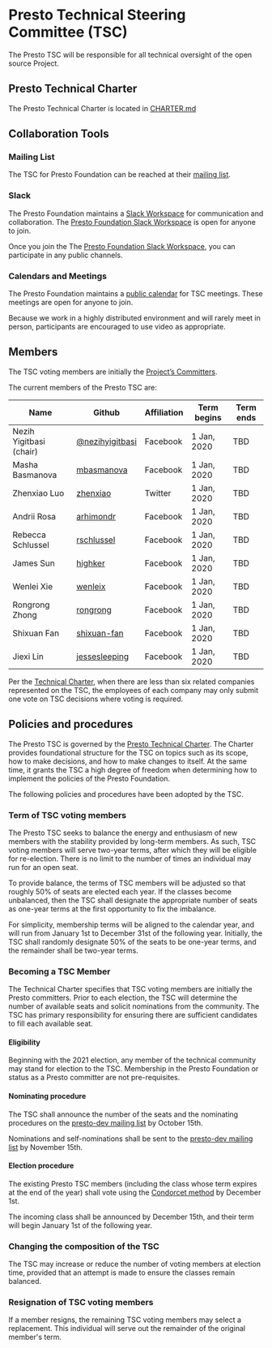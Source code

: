 # Presto Technical Steering Committee (TSC)

The Presto TSC will be responsible for all technical oversight of the open source Project. 

## Presto Technical Charter

The Presto Technical Charter is located in [CHARTER.md](CHARTER.md)

## Collaboration Tools

### Mailing List

The TSC for Presto Foundation can be reached at their [mailing list](https://lists.prestodb.io/g/presto-tsc).

### Slack

The Presto Foundation maintains a [Slack Workspace](https://join.slack.com/t/prestodb/shared_invite/enQtNTQ3NjU2MTYyNDA2LTYyOTg3MzUyMWE1YTI3Njc5YjgxZjNiYTgxODAzYjI5YWMwYWE0MTZjYWFhNGMwNjczYjI3N2JhM2ExMGJlMWM) for communication and collaboration. The [Presto Foundation Slack Workspace](https://join.slack.com/t/prestodb/shared_invite/enQtNTQ3NjU2MTYyNDA2LTYyOTg3MzUyMWE1YTI3Njc5YjgxZjNiYTgxODAzYjI5YWMwYWE0MTZjYWFhNGMwNjczYjI3N2JhM2ExMGJlMWM) is open for anyone to join. 

Once you join the The [Presto Foundation Slack Workspace](https://join.slack.com/t/prestodb/shared_invite/enQtNTQ3NjU2MTYyNDA2LTYyOTg3MzUyMWE1YTI3Njc5YjgxZjNiYTgxODAzYjI5YWMwYWE0MTZjYWFhNGMwNjczYjI3N2JhM2ExMGJlMWM), you can participate in any public channels.

### Calendars and Meetings

The Presto Foundation maintains a [public calendar](https://calendar.google.com/calendar/embed?src=linuxfoundation.org_vrjlva5b0u73ps75fvnv5sasi4%40group.calendar.google.com&ctz=America%2FChicago) for TSC meetings. These meetings are open for anyone to join.

Because we work in a highly distributed environment and will rarely meet in person, participants are encouraged to use video as appropriate.

## Members

The TSC voting members are initially the [Project’s Committers](https://github.com/prestodb/.github/blob/master/CONTRIBUTING.md).

The current members of the Presto TSC are:

| Name                      | Github                                              | Affiliation | Term begins  | Term ends    |
| ------------------------- | --------------------------------------------------- | ------------|--------------|--------------|
| Nezih Yigitbasi (chair)   |[@nezihyigitbasi](https://github.com/nezihyigitbasi) | Facebook    | 1 Jan, 2020  | TBD          |
| Masha Basmanova           |[mbasmanova](https://github.com/mbasmanova)          | Facebook    | 1 Jan, 2020  | TBD          |
| Zhenxiao Luo              |[zhenxiao](https://github.com/zhenxiao)              | Twitter     | 1 Jan, 2020  | TBD          |
| Andrii Rosa               |[arhimondr](https://github.com/arhimondr)            | Facebook    | 1 Jan, 2020  | TBD          |
| Rebecca Schlussel         |[rschlussel](https://.github.com/rschlussel)         | Facebook    | 1 Jan, 2020  | TBD          |
| James Sun                 |[highker](https://github.com/highker)                | Facebook    | 1 Jan, 2020  | TBD          |
| Wenlei Xie                |[wenleix](https://github.com/wenleix)                | Facebook    | 1 Jan, 2020  | TBD          |
| Rongrong Zhong            |[rongrong](https://github.com/rongrong)              | Facebook    | 1 Jan, 2020  | TBD          |
| Shixuan Fan               |[shixuan-fan](https://github.com/shixuan-fan)        | Facebook    | 1 Jan, 2020  | TBD          |
| Jiexi Lin                 |[jessesleeping](https://github.com/jessesleeping)    | Facebook    | 1 Jan, 2020  | TBD          |

Per the [Technical Charter](CHARTER.md), when there are less than six related companies represented on the TSC, the employees of each company may only submit one vote on TSC decisions where voting is required.

## Policies and procedures

The Presto TSC is governed by the [Presto Technical Charter](CHARTER.md).  The Charter provides foundational structure for the TSC on topics such as its scope, how to make decisions, and how to make changes to itself.  At the same time, it grants the TSC a high degree of freedom when determining how to implement the policies of the Presto Foundation.

The following policies and procedures have been adopted by the TSC.

### Term of TSC voting members

The Presto TSC seeks to balance the energy and enthusiasm of new members with the stability provided by long-term members.  As such, TSC voting members will serve two-year terms, after which they will be eligible for re-election.  There is no limit to the number of times an individual may run for an open seat.

To provide balance, the terms of TSC members will be adjusted so that roughly 50% of seats are elected each year.  If the classes become unbalanced, then the TSC shall designate the appropriate number of seats as one-year terms at the first opportunity to fix the imbalance.

For simplicity, membership terms will be aligned to the calendar year, and will run from January 1st to December 31st of the following year. Initially, the TSC shall randomly designate 50% of the seats to be one-year terms, and the remainder shall be two-year terms.

### Becoming a TSC Member

The Technical Charter specifies that TSC voting members are initially the Presto committers.  Prior to each election, the TSC will determine the number of available seats and solicit nominations from the community.  The TSC has primary responsibility for ensuring there are sufficient candidates to fill each available seat.

#### Eligibility

Beginning with the 2021 election, any member of the technical community may stand for election to the TSC.  Membership in the Presto Foundation or status as a Presto committer are not pre-requisites.

#### Nominating procedure

The TSC shall announce the number of the seats and the nominating procedures on the [presto-dev mailing list](https://lists.prestodb.io/g/presto-dev) by October 15th.

Nominations and self-nominations shall be sent to the [presto-dev mailing list](https://lists.prestodb.io/g/presto-dev) by November 15th.

#### Election procedure

The existing Presto TSC members (including the class whose term expires at the end of the year) shall vote using the [Condorcet method](https://civs.cs.cornell.edu/) by December 1st.

The incoming class shall be announced by December 15th, and their term will begin January 1st of the following year.

### Changing the composition of the TSC

The TSC may increase or reduce the number of voting members at election time, provided that an attempt is made to ensure the classes remain balanced.

### Resignation of TSC voting members

If a member resigns, the remaining TSC voting members may select a replacement.  This individual will serve out the remainder of the original member's term.

